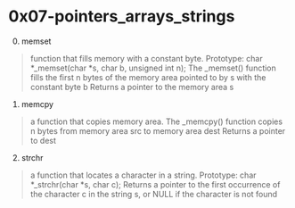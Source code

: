 # 0x07-pointers_arrays_strings

0. memset
> function that fills memory with a constant byte.
> Prototype: char *_memset(char *s, char b, unsigned int n);
> The _memset() function fills the first n bytes of the memory area pointed to by s with the constant byte b
> Returns a pointer to the memory area s

1. memcpy
> a function that copies memory area.
> The _memcpy() function copies n bytes from memory area src to memory area dest
> Returns a pointer to dest

2. strchr
> a function that locates a character in a string.
> Prototype: char *_strchr(char *s, char c);
> Returns a pointer to the first occurrence of the character c
> in the string s, or NULL if the character is not found





